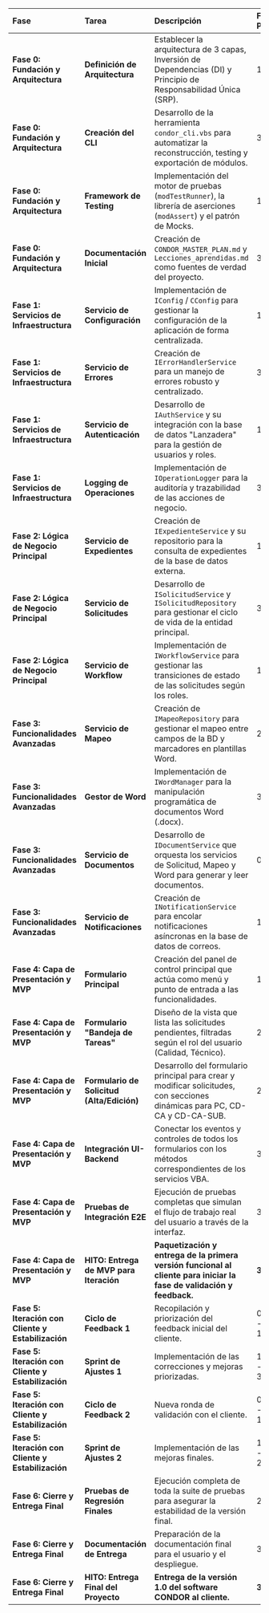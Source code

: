 | Fase                                                       | Tarea                                             | Descripción                                                                                                                   | Fecha Prevista          | Fecha Realizada |
| :--------------------------------------------------------- | :------------------------------------------------ | :----------------------------------------------------------------------------------------------------------------------------- | :---------------------- | :-------------- |
| **Fase 0: Fundación y Arquitectura**                | **Definición de Arquitectura**             | Establecer la arquitectura de 3 capas, Inversión de Dependencias (DI) y Principio de Responsabilidad Única (SRP).            | 15/04/2025              | 12/04/2025      |
| **Fase 0: Fundación y Arquitectura**                | **Creación del CLI**                       | Desarrollo de la herramienta `condor_cli.vbs` para automatizar la reconstrucción, testing y exportación de módulos.       | 30/04/2025              | 28/04/2025      |
| **Fase 0: Fundación y Arquitectura**                | **Framework de Testing**                    | Implementación del motor de pruebas (`modTestRunner`), la librería de aserciones (`modAssert`) y el patrón de Mocks.    | 15/05/2025              | 17/05/2025      |
| **Fase 0: Fundación y Arquitectura**                | **Documentación Inicial**                  | Creación de `CONDOR_MASTER_PLAN.md` y `Lecciones_aprendidas.md` como fuentes de verdad del proyecto.                      | 31/05/2025              | 29/05/2025      |
| **Fase 1: Servicios de Infraestructura**             | **Servicio de Configuración**              | Implementación de `IConfig` / `CConfig` para gestionar la configuración de la aplicación de forma centralizada.         | 15/06/2025              | 14/06/2025      |
| **Fase 1: Servicios de Infraestructura**             | **Servicio de Errores**                     | Creación de `IErrorHandlerService` para un manejo de errores robusto y centralizado.                                        | 30/06/2025              | 28/06/2025      |
| **Fase 1: Servicios de Infraestructura**             | **Servicio de Autenticación**              | Desarrollo de `IAuthService` y su integración con la base de datos "Lanzadera" para la gestión de usuarios y roles.        | 15/07/2025              | 16/07/2025      |
| **Fase 1: Servicios de Infraestructura**             | **Logging de Operaciones**                  | Implementación de `IOperationLogger` para la auditoría y trazabilidad de las acciones de negocio.                          | 31/07/2025              | 30/07/2025      |
| **Fase 2: Lógica de Negocio Principal**             | **Servicio de Expedientes**                 | Creación de `IExpedienteService` y su repositorio para la consulta de expedientes de la base de datos externa.              | 15/08/2025              | 15/08/2025      |
| **Fase 2: Lógica de Negocio Principal**             | **Servicio de Solicitudes**                 | Desarrollo de `ISolicitudService` y `ISolicitudRepository` para gestionar el ciclo de vida de la entidad principal.        | 31/08/2025              | 02/09/2025      |
| **Fase 2: Lógica de Negocio Principal**             | **Servicio de Workflow**                    | Implementación de `IWorkflowService` para gestionar las transiciones de estado de las solicitudes según los roles.         | 15/09/2025              |                 |
| **Fase 3: Funcionalidades Avanzadas**                | **Servicio de Mapeo**                       | Creación de `IMapeoRepository` para gestionar el mapeo entre campos de la BD y marcadores en plantillas Word.               | 22/09/2025              |                 |
| **Fase 3: Funcionalidades Avanzadas**                | **Gestor de Word**                          | Implementación de `IWordManager` para la manipulación programática de documentos Word (.docx).                            | 30/09/2025              |                 |
| **Fase 3: Funcionalidades Avanzadas**                | **Servicio de Documentos**                  | Desarrollo de `IDocumentService` que orquesta los servicios de Solicitud, Mapeo y Word para generar y leer documentos.       | 06/10/2025              |                 |
| **Fase 3: Funcionalidades Avanzadas**                | **Servicio de Notificaciones**              | Creación de `INotificationService` para encolar notificaciones asíncronas en la base de datos de correos.                  | 10/10/2025              |                 |
| **Fase 4: Capa de Presentación y MVP**              | **Formulario Principal**                    | Creación del panel de control principal que actúa como menú y punto de entrada a las funcionalidades.                       | 15/10/2025              |                 |
| **Fase 4: Capa de Presentación y MVP**              | **Formulario "Bandeja de Tareas"**          | Diseño de la vista que lista las solicitudes pendientes, filtradas según el rol del usuario (Calidad, Técnico).             | 20/10/2025              |                 |
| **Fase 4: Capa de Presentación y MVP**              | **Formulario de Solicitud (Alta/Edición)** | Desarrollo del formulario principal para crear y modificar solicitudes, con secciones dinámicas para PC, CD-CA y CD-CA-SUB.   | 27/10/2025              |                 |
| **Fase 4: Capa de Presentación y MVP**              | **Integración UI-Backend**                 | Conectar los eventos y controles de todos los formularios con los métodos correspondientes de los servicios VBA.              | 30/10/2025              |                 |
| **Fase 4: Capa de Presentación y MVP**              | **Pruebas de Integración E2E**             | Ejecución de pruebas completas que simulan el flujo de trabajo real del usuario a través de la interfaz.                     | 31/10/2025              |                 |
| **Fase 4: Capa de Presentación y MVP**              | **HITO: Entrega de MVP para Iteración**    | **Paquetización y entrega de la primera versión funcional al cliente para iniciar la fase de validación y feedback.** | **31/10/2025**    |                 |
| **Fase 5: Iteración con Cliente y Estabilización** | **Ciclo de Feedback 1**                     | Recopilación y priorización del feedback inicial del cliente.                                                                | 01/11/2025 - 15/11/2025 |                 |
| **Fase 5: Iteración con Cliente y Estabilización** | **Sprint de Ajustes 1**                     | Implementación de las correcciones y mejoras priorizadas.                                                                     | 16/11/2025 - 30/11/2025 |                 |
| **Fase 5: Iteración con Cliente y Estabilización** | **Ciclo de Feedback 2**                     | Nueva ronda de validación con el cliente.                                                                                     | 01/12/2025 - 10/12/2025 |                 |
| **Fase 5: Iteración con Cliente y Estabilización** | **Sprint de Ajustes 2**                     | Implementación de las mejoras finales.                                                                                        | 11/12/2025 - 22/12/2025 |                 |
| **Fase 6: Cierre y Entrega Final**                   | **Pruebas de Regresión Finales**           | Ejecución completa de toda la suite de pruebas para asegurar la estabilidad de la versión final.                             | 29/12/2025              |                 |
| **Fase 6: Cierre y Entrega Final**                   | **Documentación de Entrega**               | Preparación de la documentación final para el usuario y el despliegue.                                                       | 30/12/2025              |                 |
| **Fase 6: Cierre y Entrega Final**                   | **HITO: Entrega Final del Proyecto**        | **Entrega de la versión 1.0 del software CONDOR al cliente.**                                                           | **31/12/2025**    |                 |
